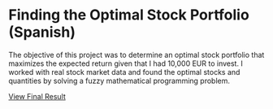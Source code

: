 # Finding the Optimal Stock Portfolio (Spanish)
The objective of this project was to determine an optimal stock portfolio that maximizes the expected return given that I had 10,000 EUR to invest. I worked with real stock market data and found the optimal stocks and quantities by solving a fuzzy mathematical programming problem.

[View Final Result](https://hencho108.github.io/optimal-stock-portfolio/Optimal_Stock_Portfolio.html)
